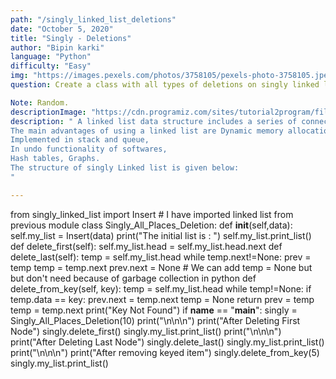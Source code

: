 ```yaml
---
path: "/singly_linked_list_deletions"
date: "October 5, 2020"
title: "Singly - Deletions"
author: "Bipin karki"
language: "Python"
difficulty: "Easy"
img: "https://images.pexels.com/photos/3758105/pexels-photo-3758105.jpeg?auto=compress&cs=tinysrgb&dpr=2&h=650&w=940"
question: Create a class with all types of deletions on singly linked list.

Note: Random.
descriptionImage: "https://cdn.programiz.com/sites/tutorial2program/files/linked-list-concept_0.png"
description: " A linked list data structure includes a series of connected nodes. Here, each node store the data and the address of the next node. Time complexity for Search is O(n) and for insert and delete is O(1) while the space complexity is O(n).
The main advantages of using a linked list are Dynamic memory allocation,
Implemented in stack and queue,
In undo functionality of softwares,
Hash tables, Graphs.
The structure of singly Linked list is given below:
"

---
```



from singly_linked_list import Insert   # I have imported linked list from previous module
class Singly_All_Places_Deletion:
    def __init__(self,data):
        self.my_list = Insert(data)
        print("The initial list is : ")
        self.my_list.print_list()
    def delete_first(self):
        self.my_list.head = self.my_list.head.next
    def delete_last(self):
        temp = self.my_list.head
        while temp.next!=None:
            prev = temp
            temp = temp.next
        prev.next = None # We can add temp = None but but don't need because of garbage collection in python
    def delete_from_key(self, key):
        temp = self.my_list.head
        while temp!=None:
            if temp.data == key:
                prev.next = temp.next
                temp = None
                return
            prev = temp
            temp = temp.next
        print("Key Not Found")
if __name__ == "__main__":
    singly = Singly_All_Places_Deletion(10)
    print("\n\n\n")
    print("After Deleting First Node")
    singly.delete_first()
    singly.my_list.print_list()
    print("\n\n\n")
    print("After Deleting Last Node")
    singly.delete_last()
    singly.my_list.print_list()
    print("\n\n\n")
    print("After removing keyed item")
    singly.delete_from_key(5)
    singly.my_list.print_list()

